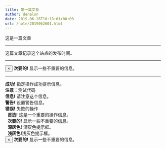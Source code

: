 ```yaml
---
title: 第一篇文章
author: denalon
date: 2019-06-26T10:18:01+00:00
url: /note/2019062601.html
---
```


这是一篇文章

***
这篇文章记录这个站点的发布时间。

***
  <div class="alert alert-secondary alert-dismissible">
    <button type="button" class="close" data-dismiss="alert">&times;</button>
    <strong>次要的!</strong> 显示一些不重要的信息。
  </div>

  ***

  <div class="col-md-6"style="backgroud-color:white;">
			<div class="alert alert-success">
				<strong>成功!</strong> 指定操作成功提示信息。
			</div>
			<div class="alert alert-success">
				<strong>注意：</strong>测试代码
			</div>
			<div class="alert alert-info">
				<strong>信息!</strong> 请注意这个信息。
			</div>
			<div class="alert alert-warning">
				<strong>警告!</strong> 设置警告信息。
			</div>
			<div class="alert alert-danger">
				<strong>错误!</strong> 失败的操作
			</div>
			<div class="alert alert-primary">
				    <strong>首选!</strong> 这是一个重要的操作信息。
			</div>
			<div class="alert alert-secondary">
				    <strong>次要的!</strong> 显示一些不重要的信息。
			</div>
			<div class="alert alert-dark">
				    <strong>深灰色!</strong> 深灰色提示框。
			</div>
			<div class="alert alert-light">
				    <strong>浅灰色!</strong>浅灰色提示框。
			</div>
			<div class="alert alert-secondary alert-dismissible">
				<button type="button" class="close" data-dismiss="alert">&times;</button>
				<strong>次要的!</strong> 显示一些不重要的信息。
			</div>
		</div>
		<div class="col-md-6"style="backgroud-color:white;">
		</div>